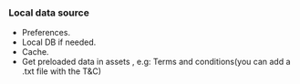 ### Local data source

- Preferences.
- Local DB if needed.
- Cache.
- Get preloaded data in assets , e.g: Terms and conditions(you can add a .txt file with the T&C)
